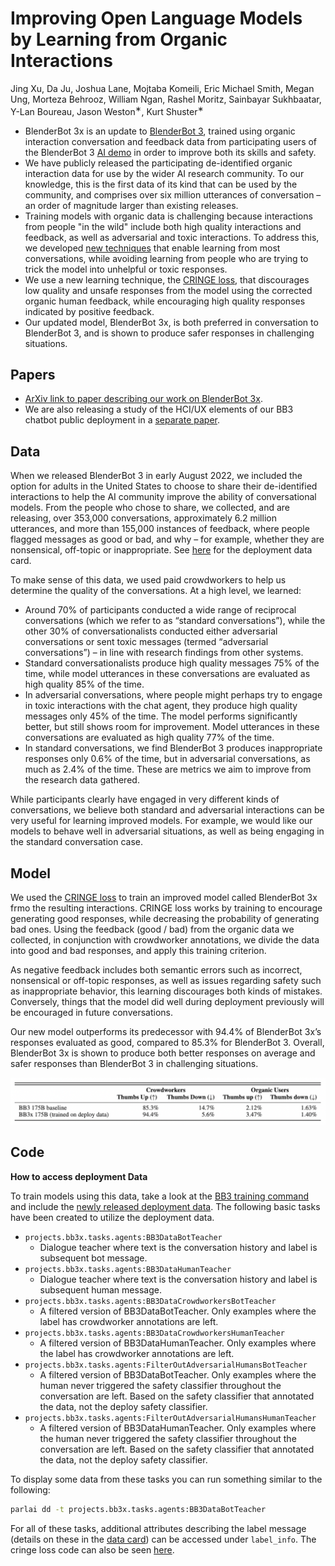 # Improving Open Language Models by Learning from Organic Interactions
Jing Xu, Da Ju, Joshua Lane, Mojtaba Komeili, Eric Michael Smith, Megan Ung,
Morteza Behrooz, William Ngan, Rashel Moritz, Sainbayar Sukhbaatar, Y-Lan Boureau,
Jason Weston<sup>∗</sup>, Kurt Shuster<sup>∗</sup>

- BlenderBot 3x is an update to [BlenderBot 3](https://parl.ai/projects/bb3/), trained using organic interaction conversation and feedback data from participating users of the BlenderBot 3 [AI demo](https://blenderbot.ai/) in order to improve both its skills and safety. 
- We have publicly released the participating de-identified organic interaction data for use by the wider AI research community. To our knowledge, this is the first data of its kind that can be used by the community, and comprises over six million utterances of conversation – an order of magnitude larger than existing releases. 
- Training models with organic data is challenging because interactions from people "in the wild" include both high quality interactions and feedback, as well as adversarial and toxic interactions. To address this, we developed [new techniques](https://parl.ai/projects/trollhunting) that enable learning from most conversations, while avoiding learning from people who are trying to trick the model into unhelpful or toxic responses. 
- We use a new learning technique, the [CRINGE loss](https://parl.ai/projects/cringe/), that discourages low quality and unsafe responses from the model using the corrected organic human feedback, while encouraging high quality responses indicated by positive feedback. 
- Our updated model, BlenderBot 3x, is both preferred in conversation to BlenderBot 3, and is shown to produce safer responses in challenging situations.


## Papers

- [ArXiv link to paper describing our work on BlenderBot 3x](https://arxiv.org/abs/2306.04707).
- We are also releasing a study of the HCI/UX elements of our BB3 chatbot public deployment in a [separate paper](https://arxiv.org/abs/2306.04765).

## Data

When we released BlenderBot 3 in early August 2022, we included the option for adults in the United States to choose to share their de-identified interactions to help the  AI community improve the ability of conversational models. From the people who chose to share, we collected, and are releasing, over 353,000 conversations, approximately 6.2 million utterances, and more than 155,000 instances of feedback, where people flagged messages as good or bad, and why – for example, whether they are nonsensical, off-topic or inappropriate. See [here](https://github.com/facebookresearch/ParlAI/blob/main/projects/bb3x/data_card.md) for the deployment data card.
                          
To make sense of this data, we used paid crowdworkers to help us determine the quality of the conversations. At a high level, we learned:

- Around 70% of participants conducted a wide range of reciprocal conversations (which we refer to as “standard conversations”), while the other 30% of conversationalists conducted either adversarial conversations or sent toxic messages (termed “adversarial conversations”) – in line with research findings from other systems. 
- Standard conversationalists produce high quality messages 75% of the time, while model utterances in these conversations are evaluated as high quality 85% of the time.
- In adversarial conversations, where people might perhaps try to engage in toxic interactions with the chat agent, they produce high quality messages only 45% of the time. The model performs significantly better, but still shows room for improvement. Model utterances in these conversations are evaluated as high quality 77% of the time. 
- In standard conversations, we find BlenderBot 3 produces inappropriate responses only 0.6% of the time, but in adversarial conversations, as much as 2.4% of the time. These are metrics we aim to improve from the research data gathered.

While participants clearly have engaged in very different kinds of conversations, we believe  both standard and adversarial interactions can be very useful for learning improved models. For example, we would like our models to behave well in adversarial situations, as well as being engaging in the standard conversation case.

## Model

We used the [CRINGE loss](https://parl.ai/projects/cringe/) to train an improved model called BlenderBot 3x frmo the resulting interactions. CRINGE loss works by training to encourage generating good responses, while decreasing the probability of generating bad ones. Using the feedback (good / bad) from the organic data we collected, in conjunction with crowdworker annotations, we divide the data into good and bad responses, and apply this training criterion. 

As negative feedback includes both semantic errors such as incorrect, nonsensical or off-topic responses, as well as issues regarding safety such as inappropriate behavior, this learning discourages both kinds of mistakes. Conversely, things that the model did well during deployment previously will be encouraged in future conversations.

Our new model outperforms its predecessor with 94.4% of BlenderBot 3x’s responses evaluated as good, compared to 85.3% for BlenderBot 3. Overall, BlenderBot 3x is
shown to produce both better responses on average and safer responses than BlenderBot 3 in challenging situations.

<p align="center"><img src="results.png" /></p>


## Code

**How to access deployment Data**

To train models using this data, take a look at the [BB3 training command](https://parl.ai/projects/bb3/#code) and include the [newly released deployment data](https://github.com/facebookresearch/ParlAI/blob/main/projects/bb3x/data_card.md). The following basic tasks have been created to utilize the deployment data.

- `projects.bb3x.tasks.agents:BB3DataBotTeacher`
    - Dialogue teacher where text is the conversation history and label is subsequent bot message. 
- `projects.bb3x.tasks.agents:BB3DataHumanTeacher`
    - Dialogue teacher where text is the conversation history and label is subsequent human message. 
- `projects.bb3x.tasks.agents:BB3DataCrowdworkersBotTeacher`
    - A filtered version of BB3DataBotTeacher. Only examples where the label has crowdworker annotations are left.
- `projects.bb3x.tasks.agents:BB3DataCrowdworkersHumanTeacher`
    - A filtered version of BB3DataHumanTeacher. Only examples where the label has crowdworker annotations are left.
- `projects.bb3x.tasks.agents:FilterOutAdversarialHumansBotTeacher`
    - A filtered version of BB3DataBotTeacher. Only examples where the human never triggered the safety classifier throughout the conversation are left. Based on the safety classifier that annotated the data, not the deploy safety classifier. 
- `projects.bb3x.tasks.agents:FilterOutAdversarialHumansHumanTeacher`
    - A filtered version of BB3DataHumanTeacher. Only examples where the human never triggered the safety classifier throughout the conversation are left. Based on the safety classifier that annotated the data, not the deploy safety classifier.

To display some data from these tasks you can run something similar to the following:

```bash
parlai dd -t projects.bb3x.tasks.agents:BB3DataBotTeacher
```

For all of these tasks, additional attributes describing the label message (details on these in the [data card](https://github.com/facebookresearch/ParlAI/blob/main/projects/bb3x/data_card.md)) can be accessed under `label_info`.
The cringe loss code can also be seen [here](https://parl.ai/projects/cringe).



